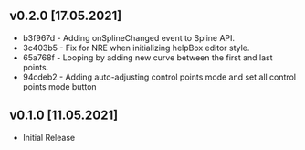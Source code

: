 ## v0.2.0 [17.05.2021]
- b3f967d - Adding onSplineChanged event to Spline API.
- 3c403b5 - Fix for NRE when initializing helpBox editor style.
- 65a768f - Looping by adding new curve between the first and last points.
- 94cdeb2 - Adding auto-adjusting control points mode and set all control points mode button

## v0.1.0 [11.05.2021]
- Initial Release
